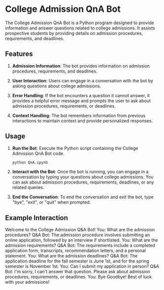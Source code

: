 # College Admission QnA Bot

The College Admission QnA Bot is a Python program designed to provide information and answer questions related to college admissions. It assists prospective students by providing details on admission procedures, requirements, and deadlines.

## Features

1. **Admission Information**: The bot provides information on admission procedures, requirements, and deadlines.
   
2. **User Interaction**: Users can engage in a conversation with the bot by asking questions about college admissions.
   
3. **Error Handling**: If the bot encounters a question it cannot answer, it provides a helpful error message and prompts the user to ask about admission procedures, requirements, or deadlines.
   
4. **Context Handling**: The bot remembers information from previous interactions to maintain context and provide personalized responses.

## Usage

1. **Run the Bot**: Execute the Python script containing the College Admission QnA Bot code.

    ```bash
    python QnA.ipynb
    ```

2. **Interact with the Bot**: Once the bot is running, you can engage in a conversation by typing your questions about college admissions. You can ask about admission procedures, requirements, deadlines, or any related queries.

3. **End the Conversation**: To end the conversation and exit the bot, type "bye", "exit", or "quit" when prompted.

## Example Interaction

Welcome to the College Admission Q&A Bot!
You: What are the admission procedures?
Q&A Bot: The admission procedure involves submitting an online application, followed by an interview if shortlisted.
You: What are the admission requirements?
Q&A Bot: The requirements include a completed application form, transcripts, recommendation letters, and a personal statement.
You: What are the admission deadlines?
Q&A Bot: The application deadline for the fall semester is June 1st, and for the spring semester is November 1st.
You: Can I submit my application in person?
Q&A Bot: I'm sorry, I can't answer that question. Please ask about admission procedures, requirements, or deadlines.
You: Bye
Goodbye! Best of luck with your admissions!
